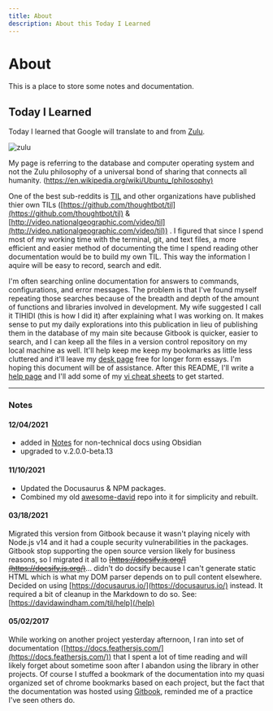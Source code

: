 ```yaml
---
title: About
description: About this Today I Learned
---
```


# About
This is a place to store some notes and documentation.




## Today I Learned
Today I learned that Google will translate to and from [Zulu](https://en.wikipedia.org/wiki/Zulu_language).  

![zulu](https://davidawindham.com/til/img/zulu.png)  

 My page is referring to the database and computer operating system and not the Zulu philosophy of a universal bond of sharing that connects all humanity. (https://en.wikipedia.org/wiki/Ubuntu_(philosophy)

One of the best sub-reddits is [TIL](https://www.reddit.com/r/todayilearned/) and other organizations have published thier own TILs ([https://github.com/thoughtbot/til](https://github.com/thoughtbot/til) & [http://video.nationalgeographic.com/video/til](http://video.nationalgeographic.com/video/til)) . I figured that since I spend most of my working time with the terminal, git, and text files, a more efficient and easier method of documenting the time I spend reading other documentation would be to build my own TIL. This way the information I aquire will be easy to record, search and edit.

I'm often searching online documentation for answers to commands, configurations, and error messages. The problem is that I've found myself repeating those searches because of the breadth and depth of the amount of functions and libraries involved in development. My wife suggested I call it TIHIDI (this is how I did it) after explaining what I was working on. It makes sense to put my daily explorations into this publication in lieu of publishing them in the database of my main site because Gitbook is quicker, easier to search, and I can keep all the files in a version control repository on my local machine as well. It'll help keep me keep my bookmarks as little less cluttered and it'll leave my [desk page](https://davidawindham.com/desk) free for longer form essays.  I'm hoping this document will be of assistance. After this README, I'll write a [help page](/help) and I'll add some of my [vi cheat sheets](/docs/editors/vi) to get started.  





---

### Notes 

#### 12/04/2021

- added in [Notes](/notes) for non-technical docs using Obsidian  
- upgraded to v.2.0.0-beta.13

#### 11/10/2021
- Updated the Docusaurus & NPM packages. 
- Combined my old [awesome-david](/awesome) repo into it for simplicity and rebuilt.  

#### 03/18/2021

Migrated this version from Gitbook because it wasn't playing nicely with Node.js v14 and it had a couple security vulnerabilities in the packages. Gitbook stop supporting the open source version likely for business reasons, so I migrated it all to ~~[https://docsify.js.org/](https://docsify.js.org/)~~... didn't do docsify because I can't generate static HTML which is what my DOM parser depends on to pull content elsewhere. Decided on using [https://docusaurus.io/](https://docusaurus.io/) instead. It required a bit of cleanup in the Markdown to do so. See: [https://davidawindham.com/til/help](/help)

#### 05/02/2017  

While working on another project yesterday afternoon, I ran into set of documentation ([https://docs.feathersjs.com/](https://docs.feathersjs.com/)) that I spent a lot of time reading and will likely forget about sometime soon after I abandon using the library in other projects. Of course I stuffed a bookmark of the documentation into my quasi organized set of chrome bookmarks based on each project, but the fact that the documentation was hosted using [Gitbook](https://github.com/GitbookIO/gitbook), reminded me of a practice I've seen others do.


